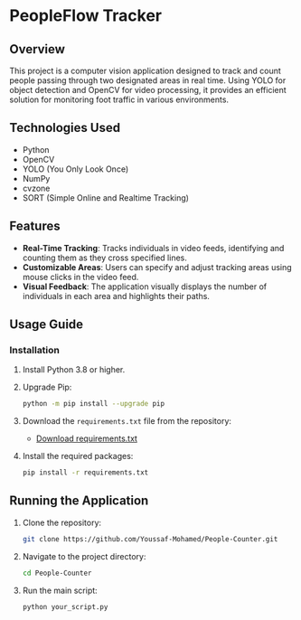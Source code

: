 
# PeopleFlow Tracker

## Overview
This project is a computer vision application designed to track and count people passing through two designated areas in real time. Using YOLO for object detection and OpenCV for video processing, it provides an efficient solution for monitoring foot traffic in various environments.

## Technologies Used
- Python
- OpenCV
- YOLO (You Only Look Once)
- NumPy
- cvzone
- SORT (Simple Online and Realtime Tracking)

## Features
- **Real-Time Tracking**: Tracks individuals in video feeds, identifying and counting them as they cross specified lines.
- **Customizable Areas**: Users can specify and adjust tracking areas using mouse clicks in the video feed.
- **Visual Feedback**: The application visually displays the number of individuals in each area and highlights their paths.

## Usage Guide

### Installation
1. Install Python 3.8 or higher.
2. Upgrade Pip:
   ```bash
   python -m pip install --upgrade pip
   ```
3. Download the `requirements.txt` file from the repository:
   - [Download requirements.txt](https://github.com/Youssaf-Mohamed/People-Counter/raw/main/requirements.txt)

4. Install the required packages:
   ```bash
   pip install -r requirements.txt
   ```

## Running the Application
1. Clone the repository:
   ```bash
   git clone https://github.com/Youssaf-Mohamed/People-Counter.git
   ```
2. Navigate to the project directory:
   ```bash
   cd People-Counter
   ```
3. Run the main script:
   ```bash
   python your_script.py
   ```
